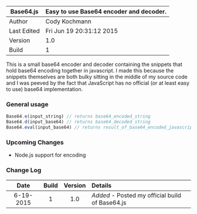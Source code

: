 |Base64.js|Easy to use Base64 encoder and decoder.|
|---|---|
|Author|Cody Kochmann|
|Last Edited|Fri Jun 19 20:31:12 2015|
|Version|1.0|
|Build|1|

This is a small base64 encoder and decoder containing the snippets that hold base64 encoding together in javascript. I made this because the snippets themselves are both bulky sitting in the middle of my source code and I was peeved by the fact that JavaScript has no official (or at least easy to use) base64 implementation.

### General usage

``` JavaScript
Base64.e(input_string) // returns base64_encoded_string
Base64.d(input_base64) // returns base64_decoded_string
Base64.eval(input_base64) // returns result_of_base64_encoded_javascript
```

### Upcoming Changes

- Node.js support for encoding

### Change Log

|Date|Build|Version|Details|
|:---:|:---:|:---:|:---|
|6-19-2015|1|1.0|<i>Added</i> - Posted my official build of Base64.js|
